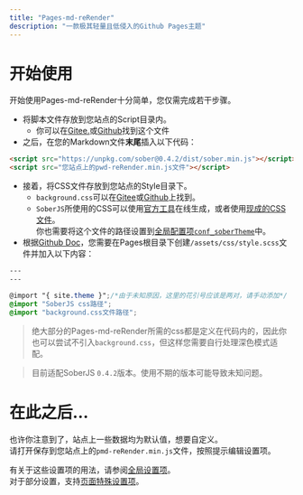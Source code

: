 ```yaml
---
title: "Pages-md-reRender"
description: "一款极其轻量且低侵入的Github Pages主题"
---
```

# 开始使用
开始使用Pages-md-reRender十分简单，您仅需完成若干步骤。<br>
* 将脚本文件存放到您站点的Script目录内。
  * 你可以在[Gitee.](https://gitee.com/kdxiaoyi/Pages-md-reRender/blob/master/src/pmd-reRender.min.js)或[Github](https://github.com/kdxhub/Pages-md-reRender/blob/master/src/pmd-reRender.min.js)找到这个文件
* 之后，在您的Markdown文件**末尾**插入以下代码：
```html
<script src="https://unpkg.com/sober@0.4.2/dist/sober.min.js"></script>
<script src="您站点上的pwd-reRender.min.js文件"></script>
```
* 接着，将CSS文件存放到您站点的Style目录下。
  * `background.css`可以在[Gitee](https://gitee.com/kdxiaoyi/Pages-md-reRender/blob/master/src/background.css)或[Github](https://github.com/kdxhub/Pages-md-reRender/blob/master/src/background.css)上找到。
  * `SoberJS`所使用的CSS可以使用[官方工具](https://soberjs.com/style/theme-builder)在线生成，或者使用[现成的CSS文件](https://gitee.com/kdxiaoyi/Pages-md-reRender/blob/master/src/sober-theme-turquoise.css)。<br>你也需要将这个文件的路径设置到[全局配置项`conf_soberTheme`](./global-conf#conf_soberTheme)中。
* 根据[Github Doc](https://docs.github.com/zh/pages/setting-up-a-github-pages-site-with-jekyll/adding-a-theme-to-your-github-pages-site-using-jekyll#customizing-your-themes-css)，您需要在Pages根目录下创建`/assets/css/style.scss`文件并加入以下内容：

```scss
---
---

@import "{ site.theme }";/*由于未知原因，这里的花引号应该是两对，请手动添加*/
@import "SoberJS css路径";
@import "background.css文件路径";
```

> 绝大部分的Pages-md-reRender所需的css都是定义在代码内的，因此你也可以尝试不引入`background.css`，但这样您需要自行处理深色模式适配。

> 目前适配SoberJS `0.4.2`版本。使用不期的版本可能导致未知问题。

# 在此之后…
也许你注意到了，站点上一些数据均为默认值，想要自定义。<br>
请打开保存到您站点上的`pmd-reRender.min.js`文件，按照提示编辑设置项。

有关于这些设置项的用法，请参阅[全局设置项](./global-conf)。<br>
对于部分设置，支持[页面特殊设置项](./page-conf)。

<div id="mdRender_config" data-sideship-hide="0"></div>
<script src="https://unpkg.com/sober@0.4.2/dist/sober.min.js"></script><script src="https://kdxiaoyi.top/Pages-md-reRender/res/pmdrr.js"></script>